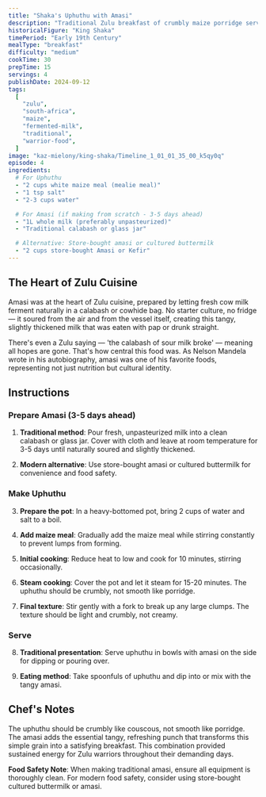 ```yaml
---
title: "Shaka's Uphuthu with Amasi"
description: "Traditional Zulu breakfast of crumbly maize porridge served with fermented milk - the foundation of warrior nutrition"
historicalFigure: "King Shaka"
timePeriod: "Early 19th Century"
mealType: "breakfast"
difficulty: "medium"
cookTime: 30
prepTime: 15
servings: 4
publishDate: 2024-09-12
tags:
  [
    "zulu",
    "south-africa",
    "maize",
    "fermented-milk",
    "traditional",
    "warrior-food",
  ]
image: "kaz-mielony/king-shaka/Timeline_1_01_01_35_00_k5qy0q"
episode: 4
ingredients:
  # For Uphuthu
  - "2 cups white maize meal (mealie meal)"
  - "1 tsp salt"
  - "2-3 cups water"

  # For Amasi (if making from scratch - 3-5 days ahead)
  - "1L whole milk (preferably unpasteurized)"
  - "Traditional calabash or glass jar"

  # Alternative: Store-bought amasi or cultured buttermilk
  - "2 cups store-bought Amasi or Kefir"
---
```


## The Heart of Zulu Cuisine

Amasi was at the heart of Zulu cuisine, prepared by letting fresh cow milk ferment naturally in a calabash or cowhide bag. No starter culture, no fridge — it soured from the air and from the vessel itself, creating this tangy, slightly thickened milk that was eaten with pap or drunk straight.

There's even a Zulu saying — 'the calabash of sour milk broke' — meaning all hopes are gone. That's how central this food was. As Nelson Mandela wrote in his autobiography, amasi was one of his favorite foods, representing not just nutrition but cultural identity.

## Instructions

### Prepare Amasi (3-5 days ahead)

1. **Traditional method**: Pour fresh, unpasteurized milk into a clean calabash or glass jar. Cover with cloth and leave at room temperature for 3-5 days until naturally soured and slightly thickened.

2. **Modern alternative**: Use store-bought amasi or cultured buttermilk for convenience and food safety.

### Make Uphuthu

3. **Prepare the pot**: In a heavy-bottomed pot, bring 2 cups of water and salt to a boil.

4. **Add maize meal**: Gradually add the maize meal while stirring constantly to prevent lumps from forming.

5. **Initial cooking**: Reduce heat to low and cook for 10 minutes, stirring occasionally.

6. **Steam cooking**: Cover the pot and let it steam for 15-20 minutes. The uphuthu should be crumbly, not smooth like porridge.

7. **Final texture**: Stir gently with a fork to break up any large clumps. The texture should be light and crumbly, not creamy.

### Serve

8. **Traditional presentation**: Serve uphuthu in bowls with amasi on the side for dipping or pouring over.

9. **Eating method**: Take spoonfuls of uphuthu and dip into or mix with the tangy amasi.

## Chef's Notes

The uphuthu should be crumbly like couscous, not smooth like porridge. The amasi adds the essential tangy, refreshing punch that transforms this simple grain into a satisfying breakfast. This combination provided sustained energy for Zulu warriors throughout their demanding days.

**Food Safety Note**: When making traditional amasi, ensure all equipment is thoroughly clean. For modern food safety, consider using store-bought cultured buttermilk or amasi.
